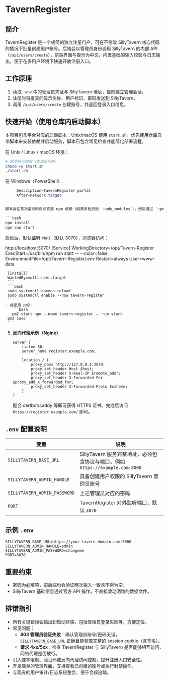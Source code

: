 # TavernRegister

简介
----
TavernRegister 是一个极简的独立注册门户，可在不修改 SillyTavern 核心代码的情况下批量创建用户账号。后端会以管理员身份调用 SillyTavern 的内部 API（`/api/users/create`），前端界面与提示为中文，内置基础的输入校验与日志输出，便于在多用户环境下快速开放注册入口。

工作原理
----
1. 读取 `.env` 中的管理员凭证与 SillyTavern 地址，提前建立管理会话。
2. 注册时将提交的显示名称、用户标识、密码发送到 SillyTavern。
3. 调用 `/api/users/create` 创建账号，并返回登录入口信息。

快速开始（使用仓库内启动脚本）
----
本项目包含平台对应的启动脚本：Unix/macOS 使用 `start.sh`。优先使用仓库自带脚本来安装依赖并启动服务，脚本已包含常见检查并能简化部署流程。

在 Unix / Linux / macOS 环境：

```bash
# 赋予执行权限（首次运行时）
chmod +x start.sh
./start.sh
```

在 Windows（PowerShell）：

```powershell
     Description=TavernRegister portal
     After=network.target


脚本会在首次运行时自动安装 npm 依赖（如果未检测到 `node_modules`），然后通过 `npm run start` 启动后端服务。若你更喜欢手动控制，也可以使用下面的命令替代脚本步骤：

```bash
npm install
npm run start
```

启动后，默认监听 `PORT`（默认 3070），浏览器访问：

http://localhost:3070/
     [Service]
       WorkingDirectory=/opt/Tavern-Register
       ExecStart=/usr/bin/npm run start -- --color=false
     EnvironmentFile=/opt/Tavern-Register/.env
     Restart=always
     User=www-data

     [Install]
     WantedBy=multi-user.target
     ```
     ```bash
     sudo systemctl daemon-reload
     sudo systemctl enable --now tavern-register
     ```
    - 或使用 pm2：
       ```bash
       pm2 start npm --name tavern-register -- run start
     pm2 save
     ```
5. **反向代理示例（Nginx）**
   ```nginx
   server {
       listen 80;
       server_name register.example.com;

       location / {
           proxy_pass http://127.0.0.1:3070;
           proxy_set_header Host $host;
           proxy_set_header X-Real-IP $remote_addr;
           proxy_set_header X-Forwarded-For $proxy_add_x_forwarded_for;
           proxy_set_header X-Forwarded-Proto $scheme;
       }
   }
   ```
   配合 certbot/caddy 等即可获得 HTTPS 证书。完成后访问 `https://register.example.com/` 即可。

`.env` 配置说明
----
| 变量 | 说明 |
| --- | --- |
| `SILLYTAVERN_BASE_URL` | SillyTavern 服务完整地址，必须包含协议与端口，例如 `https://example.com:8000` |
| `SILLYTAVERN_ADMIN_HANDLE` | 具备创建用户权限的 SillyTavern 管理员账号 |
| `SILLYTAVERN_ADMIN_PASSWORD` | 上述管理员对应的密码 |
| `PORT` | TavernRegister 对外监听端口，默认 `3070` |

示例 `.env`
----
```env
SILLYTAVERN_BASE_URL=https://your-tavern-domain.com:5000
SILLYTAVERN_ADMIN_HANDLE=admin
SILLYTAVERN_ADMIN_PASSWORD=changeme
PORT=3070

```

重要约束
----
- 密码为必填项，前后端均会验证两次输入一致且不得为空。
- SillyTavern 基础信息通过官方 API 操作，不直接改动酒馆的数据文件。

排错指引
----
- 所有关键错误会输出到启动终端，包括管理员登录失败等，方便定位。
- 常见问题：
   - **403 管理员验证失败**：确认管理员账号/密码无误，`SILLYTAVERN_BASE_URL` 正确且能获取完整的 session cookie（含签名）。
   - **请求 4xx/5xx**：检查 TavernRegister 与 SillyTavern 是否能够相互访问、网络代理是否放行。
- 引入速率限制、验证码或反向代理访问控制，提升注册入口安全性。
- 开发简单的管理界面，支持查看已创建的账号或执行封禁操作。
- 与现有的用户审计/日志系统整合，便于合规追踪。
